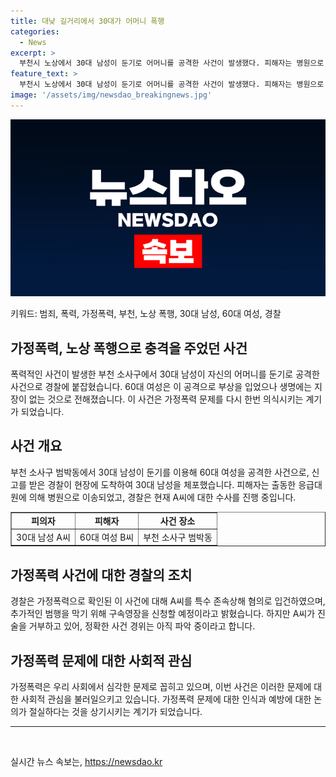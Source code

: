 ```yaml
---
title: 대낮 길거리에서 30대가 어머니 폭행
categories:
  - News
excerpt: >
  부천시 노상에서 30대 남성이 둔기로 어머니를 공격한 사건이 발생했다. 피해자는 병원으로 이송되었고, 경찰은 30대 남성을 특수 존속 상해 혐의로 입건했다. 혈연관계가 확인된 이들 사이에 2차 피해를 막기 위해 경찰은 구속영장을 신청할 예정이지만, 혐의를 부인하고 있어 정확한 사건 경위는 아직 파악 중이라고 밝혔다.
feature_text: >
  부천시 노상에서 30대 남성이 둔기로 어머니를 공격한 사건이 발생했다. 피해자는 병원으로 이송되었고, 경찰은 30대 남성을 특수 존속 상해 혐의로 입건했다. 혈연관계가 확인된 이들 사이에 2차 피해를 막기 위해 경찰은 구속영장을 신청할 예정이지만, 혐의를 부인하고 있어 정확한 사건 경위는 아직 파악 중이라고 밝혔다.
image: '/assets/img/newsdao_breakingnews.jpg'
---
```


<p><img src="/assets/img/newsdao_breakingnews.jpg" alt="flaretime 속보" /></p>

<p>키워드: 범죄, 폭력, 가정폭력, 부천, 노상 폭행, 30대 남성, 60대 여성, 경찰</p>

<h2 data-ke-size="size26">가정폭력, 노상 폭행으로 충격을 주었던 사건</h2>

<p data-ke-size="size16">
폭력적인 사건이 발생한 부천 소사구에서 30대 남성이 자신의 어머니를 둔기로 공격한 사건으로 경찰에 붙잡혔습니다. 60대 여성은 이 공격으로 부상을 입었으나 생명에는 지장이 없는 것으로 전해졌습니다. 이 사건은 가정폭력 문제를 다시 한번 의식시키는 계기가 되었습니다.
</p>

<h2 data-ke-size="size26">사건 개요</h2>

<p data-ke-size="size16">
부천 소사구 범박동에서 30대 남성이 둔기를 이용해 60대 여성을 공격한 사건으로, 신고를 받은 경찰이 현장에 도착하여 30대 남성을 체포했습니다. 피해자는 출동한 응급대원에 의해 병원으로 이송되었고, 경찰은 현재 A씨에 대한 수사를 진행 중입니다.
</p>

<table style="width: 100%;" border="1">
<tbody>
<tr>
<td style="text-align: center; height: 17px;"><b>피의자</b></td>
<td style="text-align: center; height: 17px;"><b>피해자</b></td>
<td style="text-align: center; height: 17px;"><b>사건 장소</b></td>
</tr>
<tr>
<td style="text-align: center; height: 17px;">30대 남성 A씨</td>
<td style="text-align: center; height: 17px;">60대 여성 B씨</td>
<td style="text-align: center; height: 17px;">부천 소사구 범박동</td>
</tr>
</tbody>
</table>

<h2 data-ke-size="size26">가정폭력 사건에 대한 경찰의 조치</h2>

<p data-ke-size="size16">
경찰은 가정폭력으로 확인된 이 사건에 대해 A씨를 특수 존속상해 혐의로 입건하였으며, 추가적인 범행을 막기 위해 구속영장을 신청할 예정이라고 밝혔습니다. 하지만 A씨가 진술을 거부하고 있어, 정확한 사건 경위는 아직 파악 중이라고 합니다.
</p>

<h2 data-ke-size="size26">가정폭력 문제에 대한 사회적 관심</h2>

<p data-ke-size="size16">
가정폭력은 우리 사회에서 심각한 문제로 꼽히고 있으며, 이번 사건은 이러한 문제에 대한 사회적 관심을 불러일으키고 있습니다. 가정폭력 문제에 대한 인식과 예방에 대한 논의가 절실하다는 것을 상기시키는 계기가 되었습니다.
</p>

<hr>

<p data-ke-size="size16">&nbsp;</p>
실시간 뉴스 속보는, <a href="https://newsdao.kr" rel="dofollow">https://newsdao.kr</a>


